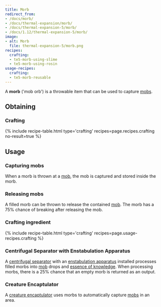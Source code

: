 ```yaml
---
title: Morb
redirect_from:
- /docs/morb/
- /docs/thermal-expansion/morb/
- /docs/thermal-expansion-5/morb/
- /docs/1.12/thermal-expansion-5/morb/
image:
- alt: Morb
  file: thermal-expansion-5/morb.png
recipes:
  crafting:
  - te5-morb-using-slime
  - te5-morb-using-rosin
usage-recipes:
  crafting:
  - te5-morb-reusable
---
```


A **morb** ('mob orb') is a throwable item that can be used to capture
[mobs](https://minecraft.gamepedia.com/Mob).


Obtaining
---------

### Crafting
{% include recipe-table.html type='crafting' recipes=page.recipes.crafting no-result=true %}


Usage
-----

### Capturing mobs
When a morb is thrown at a [mob](https://minecraft.gamepedia.com/Mob), the mob
is captured and stored inside the morb.

### Releasing mobs
A filled morb can be thrown to release the contained
[mob](https://minecraft.gamepedia.com/Mob). The morb has a 75% chance of
breaking after releasing the mob.

### Crafting ingredient
{% include recipe-table.html type='crafting' recipes=page.usage-recipes.crafting %}

### Centrifugal Separator with Enstabulation Apparatus
A [centrifugal separator](/docs/1.12/thermal-expansion/centrifugal-separator/) with
an [enstabulation
apparatus](/docs/1.12/thermal-expansion/augment-enstabulation-apparatus/) installed
processes filled morbs into [mob](https://minecraft.gamepedia.com/Mob) drops and
[essence of knowledge](/docs/1.12/thermal-foundation/essence-of-knowledge/). When
processing morbs, there is a 25% chance that an empty morb is returned as an
output.

### Creature Encaptulator
A [creature encaptulator](/docs/1.12/thermal-expansion/creature-encaptulator/) uses morbs to
automatically capture [mobs](https://minecraft.gamepedia.com/Mob) in an area.

